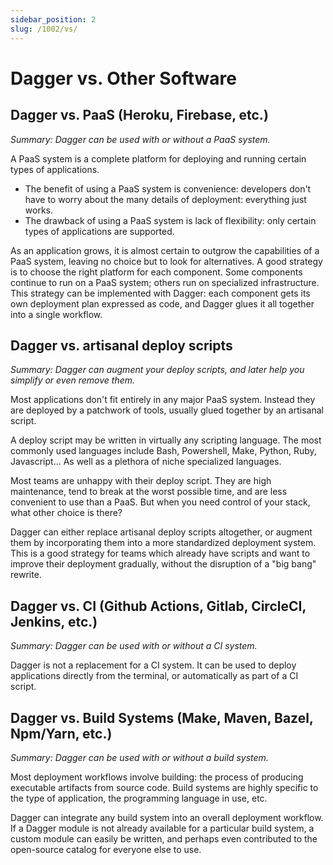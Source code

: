 ```yaml
---
sidebar_position: 2
slug: /1002/vs/
---
```


# Dagger vs. Other Software

## Dagger vs. PaaS (Heroku, Firebase, etc.)

_Summary: Dagger can be used with or without a PaaS system._

A PaaS system is a complete platform for deploying and running certain types of applications.

- The benefit of using a PaaS system is convenience: developers don't have to worry about the many details of deployment: everything just works.
- The drawback of using a PaaS system is lack of flexibility: only certain types of applications are supported.

As an application grows, it is almost certain to outgrow the capabilities of a PaaS system, leaving no choice but to look for alternatives. A good strategy is to choose the right platform for each component. Some components continue to run on a PaaS system; others run on specialized infrastructure. This strategy can be implemented with Dagger: each component gets its own deployment plan expressed as code, and Dagger glues it all together into a single workflow.

## Dagger vs. artisanal deploy scripts

_Summary: Dagger can augment your deploy scripts, and later help you simplify or even remove them._

Most applications don't fit entirely in any major PaaS system. Instead they are deployed by a patchwork of tools, usually glued together by an artisanal script.

A deploy script may be written in virtually any scripting language. The most commonly used languages include Bash, Powershell, Make, Python, Ruby, Javascript... As well as a plethora of niche specialized languages.

Most teams are unhappy with their deploy script. They are high maintenance, tend to break at the worst possible time, and are less convenient to use than a PaaS. But when you need control of your stack, what other choice is there?

Dagger can either replace artisanal deploy scripts altogether, or augment them by incorporating them into a more standardized deployment system. This is a good strategy for teams which already have scripts and want to improve their deployment gradually, without the disruption of a "big bang" rewrite.

## Dagger vs. CI (Github Actions, Gitlab, CircleCI, Jenkins, etc.)

_Summary: Dagger can be used with or without a CI system._

Dagger is not a replacement for a CI system. It can be used to deploy applications directly from the terminal,
or automatically as part of a CI script.

## Dagger vs. Build Systems (Make, Maven, Bazel, Npm/Yarn, etc.)

_Summary: Dagger can be used with or without a build system._

Most deployment workflows involve building: the process of producing executable artifacts from source code. Build systems are highly specific to the type of application, the programming language in use, etc.

Dagger can integrate any build system into an overall deployment workflow. If a Dagger module is not already available for a particular build system, a custom module can easily be written, and perhaps even contributed to the open-source catalog for everyone else to use.
